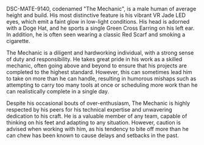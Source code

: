 DSC-MATE-9140, codenamed "The Mechanic", is a male human of average height and build. His most distinctive feature is his vibrant VR Jade LED eyes, which emit a faint glow in low-light conditions. His head is adorned with a Doge Hat, and he sports a single Green Cross Earring on his left ear. In addition, he is often seen wearing a classic Red Scarf and smoking a cigarette.

The Mechanic is a diligent and hardworking individual, with a strong sense of duty and responsibility. He takes great pride in his work as a skilled mechanic, often going above and beyond to ensure that his projects are completed to the highest standard. However, this can sometimes lead him to take on more than he can handle, resulting in humorous mishaps such as attempting to carry too many tools at once or scheduling more work than he can realistically complete in a single day.

Despite his occasional bouts of over-enthusiasm, The Mechanic is highly respected by his peers for his technical expertise and unwavering dedication to his craft. He is a valuable member of any team, capable of thinking on his feet and adapting to any situation. However, caution is advised when working with him, as his tendency to bite off more than he can chew has been known to cause delays and setbacks in the past.